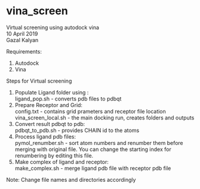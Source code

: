 # vina_screen
Virtual screening using autodock vina <br>
10 April 2019 <br>
Gazal Kalyan  <br>

Requirements:
1) Autodock
2) Vina

Steps for Virtual screening
1) Populate Ligand folder using : <br>
	ligand_pop.sh - converts pdb files to pdbqt
2) Prepare Receptor and Grid: <br>
	config.txt - contains grid prameters and receptor file location <br>
	vina_screen_local.sh - the main docking run, creates folders and outputs 
3) Convert result pdbqt to pdb: <br>
	pdbqt_to_pdb.sh - provides CHAIN id to the atoms
4) Process ligand pdb files:  <br>
	pymol_renumber.sh - sort atom numbers and renumber them before merging with original file. You can change the starting index for renumbering by editing this file.
5) Make complex of ligand and receptor: <br>
	make_complex.sh - merge ligand pdb file with receptor pdb file 
	
Note: Change file names and directories accordingly
